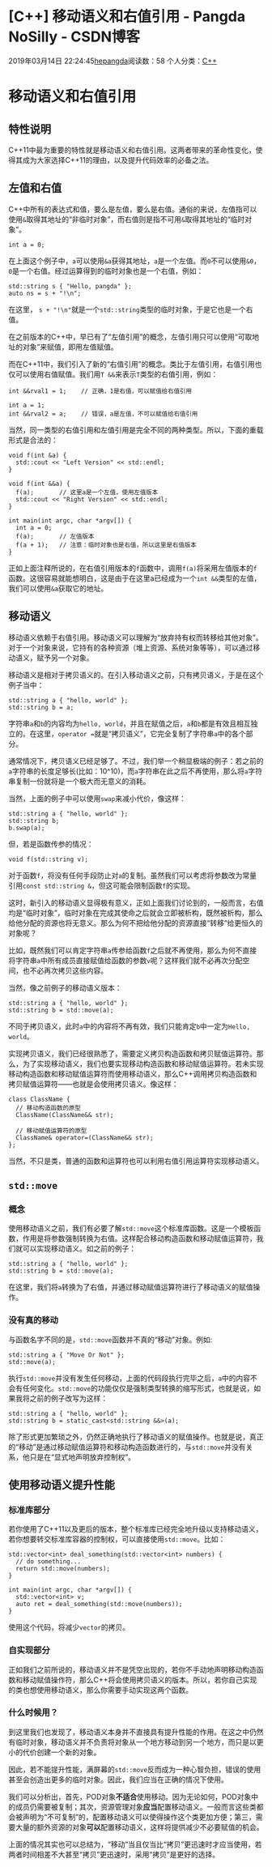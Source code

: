 # [C++] 移动语义和右值引用 - Pangda NoSilly - CSDN博客

2019年03月14日 22:24:45[hepangda](https://me.csdn.net/hepangda)阅读数：58
个人分类：[C++](https://blog.csdn.net/hepangda/article/category/6946147)



# 移动语义和右值引用

## 特性说明

C++11中最为重要的特性就是移动语义和右值引用。这两者带来的革命性变化，使得其成为大家选择C++11的理由，以及提升代码效率的必备之法。

## 左值和右值

C++中所有的表达式和值，要么是左值，要么是右值。通俗的来说，左值指可以使用`&`取得其地址的“非临时对象”，而右值则是指不可用`&`取得其地址的“临时对象”。

```
int a = 0;
```

在上面这个例子中，`a`可以使用`&a`获得其地址，`a`是一个左值。而`0`不可以使用`&0`，`0`是一个右值。经过运算得到的临时对象也是一个右值，例如：

```
std::string s { "Hello, pangda" };
auto ns = s + "!\n";
```

在这里， `s + "!\n"`就是一个`std::string`类型的临时对象，于是它也是一个右值。

在之前版本的C++中，早已有了“左值引用”的概念，左值引用只可以使用“可取地址的对象”来赋值，即用左值赋值。

而在C++11中，我们引入了新的“右值引用”的概念。类比于左值引用，右值引用也仅可以使用右值赋值。我们用`T &&`来表示`T`类型的右值引用，例如：

```
int &&rval1 = 1;    // 正确，1是右值，可以赋值给右值引用

int a = 1;
int &&rval2 = a;    // 错误，a是左值，不可以赋值给右值引用
```

当然，同一类型的右值引用和左值引用是完全不同的两种类型。所以，下面的重载形式是合法的：

```
void f(int &a) {
  std::cout << "Left Version" << std::endl;
}

void f(int &&a) {
  f(a);       // 这里a是一个左值，使用左值版本
  std::cout << "Right Version" << std::endl;
}

int main(int argc, char *argv[]) {
  int a = 0;
  f(a);       // 左值版本
  f(a + 1);   // 注意：临时对象也是右值，所以这里是右值版本
}
```

正如上面注释所说的，在右值引用版本的`f`函数中，调用`f(a)`将采用左值版本的`f`函数。这很容易就能想明白，这是由于在这里a已经成为一个`int &&`类型的左值，我们可以使用`&a`获取它的地址。

## 移动语义

移动语义依赖于右值引用。移动语义可以理解为“放弃持有权而转移给其他对象”。对于一个对象来说，它持有的各种资源（堆上资源、系统对象等等），可以通过移动语义，赋予另一个对象。

移动语义是相对于拷贝语义的。在引入移动语义之前，只有拷贝语义，于是在这个例子当中：

```
std::string a { "hello, world" };
std::string b = a;
```

字符串`a`和`b`的内容均为`hello, world`，并且在赋值之后，`a`和`b`都是有效且相互独立的。在这里，`operator =`就是“拷贝语义”，它完全复制了字符串`a`中的各个部分。

通常情况下，拷贝语义已经足够了。不过，我们举一个稍显极端的例子：若之前的`a`字符串的长度足够长(比如：10^10)，而`a`字符串在此之后不再使用，那么将`a`字符串复制一份就将是一个极大而无意义的消耗。

当然，上面的例子中可以使用`swap`来减小代价，像这样：

```
std::string a { "hello, world" };
std::string b;
b.swap(a);
```

但，若是函数传参的情况：

```
void f(std::string v);
```

对于函数`f`，将没有任何手段防止对`a`的复制。虽然我们可以考虑将参数改为常量引用`const std::string &`，但这可能会限制函数`f`的实现。

这时，新引入的移动语义显得极有意义，正如上面我们讨论到的，一般而言，右值均是“临时对象”，临时对象在完成其使命之后就会立即被析构，既然被析构，那么给他分配的资源也将无意义。那么为何不把给他分配的资源直接“转移”给更恒久的对象呢？

比如，既然我们可以肯定字符串`a`传参给函数`f`之后就不再使用，那么为何不直接将字符串`a`中所有成员直接赋值给函数的参数`v`呢？这样我们就不必再次分配空间，也不必再次拷贝这些内容。

当然，像之前例子的移动语义版本：

```
std::string a { "hello, world" };
std::string b = std::move(a);
```

不同于拷贝语义，此时`a`中的内容将不再有效，我们只能肯定`b`中一定为`Hello, world`。

实现拷贝语义，我们已经很熟悉了，需要定义拷贝构造函数和拷贝赋值运算符。那么，为了实现移动语义，我们也要实现移动构造函数和移动赋值运算符。若未实现移动构造函数和移动赋值运算符而使用移动语义，那么C++调用拷贝构造函数和拷贝赋值运算符——也就是会使用拷贝语义。像这样：

```
class ClassName {
  // 移动构造函数的原型
  ClassName(ClassName&& str);

  // 移动赋值运算符的原型
  ClassName& operator=(ClassName&& str);
};
```

当然，不只是类，普通的函数和运算符也可以利用右值引用运算符实现移动语义。

## `std::move`

### 概念

使用移动语义之前，我们有必要了解`std::move`这个标准库函数。这是一个模板函数，作用是将参数强制转换为右值。这样配合移动构造函数和移动赋值运算符，我们就可以实现移动语义。如之前的例子：

```
std::string a { "hello, world" };
std::string b = std::move(a);
```

在这里，我们将`a`转换为了右值，并通过移动赋值运算符进行了移动语义的赋值操作。

### 没有真的移动

与函数名字不同的是，`std::move`函数并不真的“移动”对象。例如:

```
std::string a { "Move Or Not" };
std::move(a);
```

执行`std::move`并没有发生任何移动，上面的代码段执行完毕之后，`a`中的内容不会有任何变化。`std::move`的功能仅仅是强制类型转换的缩写形式，也就是说，如果我将之前的例子改写为这样：

```
std::string a { "hello, world" };
std::string b = static_cast<std::string &&>(a);
```

除了形式更加繁琐之外，仍然正确地执行了移动语义的赋值操作。也就是说，真正的“移动”是通过移动赋值运算符和移动构造函数进行的，与`std::move`并没有关系，他只是在“显式地声明放弃控制权”。

## 使用移动语义提升性能

### 标准库部分

若你使用了C++11以及更后的版本，整个标准库已经完全地升级以支持移动语义，若你想要转交标准库容器的控制权，可以直接使用`std::move`。比如：

```
std::vector<int> deal_something(std::vector<int> numbers) {
  // do something...
  return std::move(numbers);
}

int main(int argc, char *argv[]) {
  std::vector<int> v;
  auto ret = deal_something(std::move(numbers));
}
```

使用这个代码，将减少`vector`的拷贝。

### 自实现部分

正如我们之前所说的，移动语义并不是凭空出现的，若你不手动地声明移动构造函数和移动赋值操作符，那么C++将会使用拷贝语义的版本。所以，若你自己实现的类也想使用移动语义，那么你需要手动实现这两个函数。

### 什么时候用？

到这里我们也发现了，移动语义本身并不直接具有提升性能的作用。在这之中仍然有临时对象，移动语义并不负责将对象从一个地方移动到另一个地方，而只是以更小的代价创建一个新的对象。

因此，若不能提升性能，满屏幕的`std::move`反而成为一种心智负担，错误的使用甚至会创造出更多的临时对象。因此，我们应当在正确的情况下使用。

我们可以分析出，首先，POD对象**不适合**使用移动。因为无论如何，POD对象中的成员仍需要被复制；其次，资源管理对象**应当**配置移动语义。一般而言这些类都会被声明为“不可复制”的，配置移动语义可以使得操作这个类更加方便；第三，需要大量的额外资源的对象**可以**配置移动语义，这样将提供减少不必要赋值的机会。

上面的情况其实也可以总结为，“移动”当且仅当比“拷贝”更迅速时才应当使用，若两者时间相差不大甚至“拷贝”更迅速时，采用“拷贝”是更好的选择。

